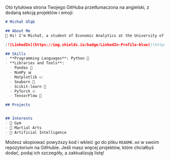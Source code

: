Oto tytułowa strona Twojego GitHuba przetłumaczona na angielski, z dodaną sekcją projektów i emoji:

```markdown
# Michał Głąb

## About Me
👋 Hi! I'm Michał, a student of Economic Analytics at the University of Economics in Wrocław. I aspire to become a Data Scientist.

[![LinkedIn](https://img.shields.io/badge/LinkedIn-Profile-blue)](https://www.linkedin.com/in/michał-głąb-62176429b/)

## Skills
- **Programming Languages**: Python 🐍
- **Libraries and Tools**:
  - Pandas 🐼
  - NumPy 📊
  - Matplotlib 📈
  - Seaborn 🌊
  - Scikit-learn 🤖
  - PyTorch 🔥
  - TensorFlow 🧠

## Projects


## Interests
- 💪 Gym
- 🥋 Martial Arts
- 🤖 Artificial Intelligence

```

Możesz skopiować powyższy kod i wkleić go do pliku `README.md` w swoim repozytorium na GitHubie. Jeśli masz więcej projektów, które chciałbyś dodać, podaj ich szczegóły, a zaktualizuję listę!

